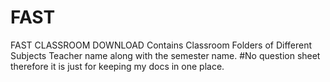 # FAST
FAST CLASSROOM DOWNLOAD
Contains Classroom Folders of Different Subjects
Teacher name along with the semester name.
#No question sheet therefore it is just for keeping my docs in one place.
